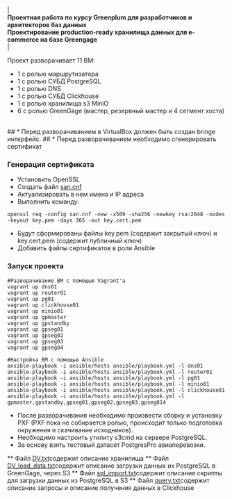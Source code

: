 | **<br/>Проектная работа по курсу Greenplum для разработчиков и архитекторов баз данных<br/>Проектирование production-ready хранилища данных для e-commerce на базе Greengage<br/>**|



Проект разворачивает 11 ВМ: 
  
  - 1 с ролью маршрутизатора
  - 1 с ролью СУБД PostgreSQL
  - 1 с ролью DNS
  - 1 с ролью СУБД Clickhouse
  - 1 с ролью хранилища s3 MiniO
  - 6 с ролью GreenGage (мастер, резервный мастер и 4 сегмент хоста)

<br/>
## * Перед разворачиванием в VirtualBox должен быть создан bringe интерфейс.
## * Перед разворачиванием необходимо сгенерировать сертификат
<br/>

### Генерация сертификата
* Установить OpenSSL
* Создать файл [san.cnf](san.cnf)
* Актуализировать в нем имена и IP адреса
* Выполнить команду:
```
openssl req -config san.cnf -new -x509 -sha256 -newkey rsa:2048 -nodes -keyout key.pem -days 365 -out key.cert.pem
```
* Будут сформированы файлы key.pem (содержит закрытый ключ) и key.cert.pem (содержит публичный ключ)
* Добавить файлы сертификатов в роли Ansible

### Запуск проекта
```
#Разворачивание ВМ с помощью Vagrant'а
vagrant up dns01
vagrant up router01
vagrant up pg01
vagrant up clickhouse01
vagrant up minio01
vagrant up gpmaster
vagrant up gpstandby
vagrant up gpseg01
vagrant up gpseg02
vagrant up gpseg03
vagrant up gpseg04

#Настройка ВМ с помощью Ansible
ansible-playbook -i ansible/hosts ansible/playbook.yml -l dns01
ansible-playbook -i ansible/hosts ansible/playbook.yml -l router01
ansible-playbook -i ansible/hosts ansible/playbook.yml -l pg01
ansible-playbook -i ansible/hosts ansible/playbook.yml -l minio01
ansible-playbook -i ansible/hosts ansible/playbook.yml -l clickhouse01
ansible-playbook -i ansible/hosts ansible/playbook.yml -l gpmaster,gpstandby,gpseg01,gpseg02,gpseg03,gpseg014
```

* После разворачивания необходимо произвести сборку и установку PXF (PXF пока не собирается ролью, происходит только подготовка окружения и скачивание исходников).
* Необходимо настроить утилиту s3cmd на сервере PostgreSQL.
* За основу взять тестовый датасет PostgresPro авиаперевозки.

** Файл [DV.txt](DV.txt)содержит описание хранилища
** Файл [DV_load_data.txt](DV_load_data.txt)содержит описание загрузки данных их PostgreSQL в GreenGage, через S3
** Файл [sql_import.txt](sql_import.txt)содержит описание скрипты для загрузки данных из PostgreSQL в S3
** Файл [query.txt](query.txt)содержит описание запросы и описание получения данных в Clickhouse
